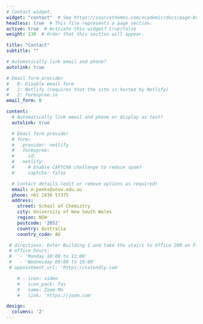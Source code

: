 ```yaml
---
# Contact widget.
widget: "contact"  # See https://sourcethemes.com/academic/docs/page-builder/
headless: true  # This file represents a page section.
active: true  # Activate this widget? true/false
weight: 130  # Order that this section will appear.

title: "Contact"
subtitle: ""

# Automatically link email and phone?
autolink: true

# Email form provider
#   0: Disable email form
#   1: Netlify (requires that the site is hosted by Netlify)
#   2: formspree.io
email_form: 0

content:
  # Automatically link email and phone or display as text?
  autolink: true

  # Email form provider
  # form:
  #   provider: netlify
  #   formspree:
  #     id:
  #   netlify:
  #     # Enable CAPTCHA challenge to reduce spam?
  #     captcha: false 

  # Contact details (edit or remove options as required)
  email: m.peeks@unsw.edu.au
  phone: +61 2938 57375
  address:
    street: School of Chemistry
    city: University of New South Wales
    region: NSW
    postcode: '2052'
    country: Australia
    country_code: AU

 # directions: Enter Building 1 and take the stairs to Office 200 on Floor 2
 # office_hours:
 #   - 'Monday 10:00 to 13:00'
 #   - 'Wednesday 09:00 to 10:00'
 # appointment_url: 'https://calendly.com'

    # - icon: video
    #   icon_pack: fas
    #   name: Zoom Me
    #   link: 'https://zoom.com'

design:
  columns: '2'
---
```


